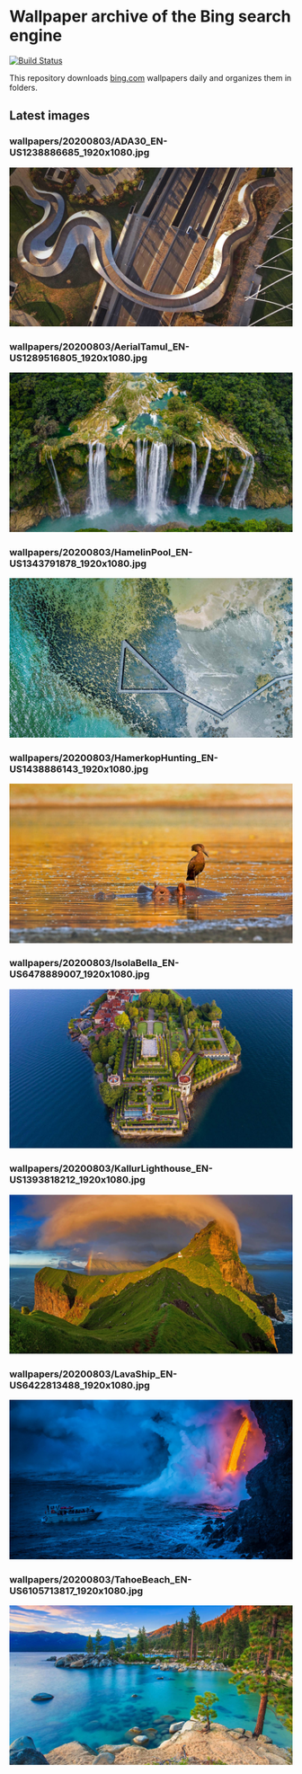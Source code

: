 # Wallpaper archive of the Bing search engine

[![Build Status](https://travis-ci.org/kijart/bing-daily-images-dl.svg?branch=wallpapers)](https://travis-ci.org/kijart/bing-daily-images-dl)

This repository downloads [bing.com](https://www.bing.com) wallpapers daily and organizes them in folders.

## Latest images

<!-- Wallpapers -->

### wallpapers/20200803/ADA30_EN-US1238886685_1920x1080.jpg

![wallpapers/20200803/ADA30_EN-US1238886685_1920x1080.jpg](wallpapers/20200803/ADA30_EN-US1238886685_1920x1080.jpg)

### wallpapers/20200803/AerialTamul_EN-US1289516805_1920x1080.jpg

![wallpapers/20200803/AerialTamul_EN-US1289516805_1920x1080.jpg](wallpapers/20200803/AerialTamul_EN-US1289516805_1920x1080.jpg)

### wallpapers/20200803/HamelinPool_EN-US1343791878_1920x1080.jpg

![wallpapers/20200803/HamelinPool_EN-US1343791878_1920x1080.jpg](wallpapers/20200803/HamelinPool_EN-US1343791878_1920x1080.jpg)

### wallpapers/20200803/HamerkopHunting_EN-US1438886143_1920x1080.jpg

![wallpapers/20200803/HamerkopHunting_EN-US1438886143_1920x1080.jpg](wallpapers/20200803/HamerkopHunting_EN-US1438886143_1920x1080.jpg)

### wallpapers/20200803/IsolaBella_EN-US6478889007_1920x1080.jpg

![wallpapers/20200803/IsolaBella_EN-US6478889007_1920x1080.jpg](wallpapers/20200803/IsolaBella_EN-US6478889007_1920x1080.jpg)

### wallpapers/20200803/KallurLighthouse_EN-US1393818212_1920x1080.jpg

![wallpapers/20200803/KallurLighthouse_EN-US1393818212_1920x1080.jpg](wallpapers/20200803/KallurLighthouse_EN-US1393818212_1920x1080.jpg)

### wallpapers/20200803/LavaShip_EN-US6422813488_1920x1080.jpg

![wallpapers/20200803/LavaShip_EN-US6422813488_1920x1080.jpg](wallpapers/20200803/LavaShip_EN-US6422813488_1920x1080.jpg)

### wallpapers/20200803/TahoeBeach_EN-US6105713817_1920x1080.jpg

![wallpapers/20200803/TahoeBeach_EN-US6105713817_1920x1080.jpg](wallpapers/20200803/TahoeBeach_EN-US6105713817_1920x1080.jpg)

